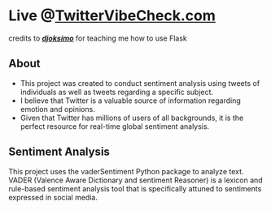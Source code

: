 # Live @[TwitterVibeCheck.com](https://www.twittervibecheck.com)

credits to ***[djoksimo](https://github.com/djoksimo)*** for teaching me how to use Flask

## About
- This project was created to conduct sentiment analysis using tweets of individuals as well as tweets regarding a specific subject. 
- I believe that Twitter is a valuable source of information regarding emotion and opinions.
- Given that Twitter has millions of users of all backgrounds, it is the perfect resource for real-time global sentiment analysis.

## Sentiment Analysis
This project uses the vaderSentiment Python package to analyze text. VADER (Valence Aware Dictionary and sentiment Reasoner) is a lexicon and rule-based sentiment analysis tool that is specifically attuned to sentiments expressed in social media.
